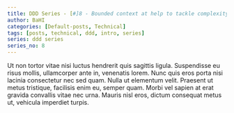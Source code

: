 ```yaml
---
title: DDD Series - [#]8 - Bounded context at help to tackle complexity
author: BaHI
categories: [Default-posts, Technical]
tags: [posts, technical, ddd, intro, series]
series: ddd series
series_no: 8
---
```


Ut non tortor vitae nisi luctus hendrerit quis sagittis ligula. Suspendisse eu risus mollis, ullamcorper ante in, venenatis lorem. Nunc quis eros porta nisi lacinia consectetur nec sed quam. Nulla ut elementum velit. Praesent ut metus tristique, facilisis enim eu, semper quam. Morbi vel sapien at erat gravida convallis vitae nec urna. Mauris nisl eros, dictum consequat metus ut, vehicula imperdiet turpis.
